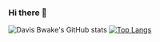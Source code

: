### Hi there 👋

![Davis Bwake's GitHub stats](https://github-readme-stats.vercel.app/api?username=bwakedavis&count_private=true&show_icons=true)
[![Top Langs](https://github-readme-stats.vercel.app/api/top-langs/?username=bwakedavis&layout=compact)](https://github.com/bwakedavis/github-readme-stats)
<!--
**bwakedavis/bwakedavis** is a ✨ _special_ ✨ repository because its `README.md` (this file) appears on your GitHub profile.

Here are some ideas to get you started:

- 🔭 I’m currently working on ...
- 🌱 I’m currently learning ...
- 👯 I’m looking to collaborate on ...
- 🤔 I’m looking for help with ...
- 💬 Ask me about ...
- 📫 How to reach me: ...
- 😄 Pronouns: ...
- ⚡ Fun fact: ...
-->
